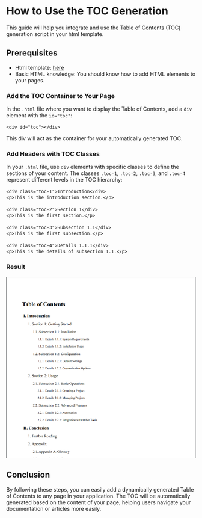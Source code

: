 # How to Use the TOC Generation
This guide will help you integrate and use the Table of Contents (TOC) generation script in your html template.

## Prerequisites
- Html template: [here](../tocTemplate.html)
- Basic HTML knowledge: You should know how to add HTML elements to your pages.

###  Add the TOC Container to Your Page

In the `.html` file where you want to display the Table of Contents, add a `div` element with the `id="toc"`:
```
<div id="toc"></div>
```
This div will act as the container for your automatically generated TOC.

### Add Headers with TOC Classes
In your `.html` file, use `div` elements with specific classes to define the sections of your content. The classes `.toc-1`, `.toc-2`, `.toc-3`, and `.toc-4` represent different levels in the TOC hierarchy:
```
<div class="toc-1">Introduction</div>
<p>This is the introduction section.</p>

<div class="toc-2">Section 1</div>
<p>This is the first section.</p>

<div class="toc-3">Subsection 1.1</div>
<p>This is the first subsection.</p>

<div class="toc-4">Details 1.1.1</div>
<p>This is the details of subsection 1.1.</p>
```

### Result
![alt text](../images/toc.png)

## Conclusion
By following these steps, you can easily add a dynamically generated Table of Contents to any page in your application. The TOC will be automatically generated based on the content of your page, helping users navigate your documentation or articles more easily.
